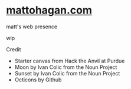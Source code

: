 [mattohagan.com](http://mattohagan.com)
====================

matt's web presence

wip

Credit
- Starter canvas from Hack the Anvil at Purdue
- Moon by Ivan Colic from the Noun Project
- Sunset by Ivan Colic from the Noun Project
- Octicons by Github

